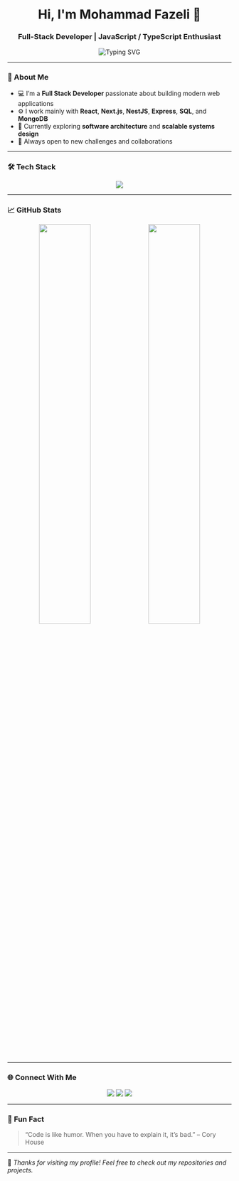 <!--
👋 Hi there! I'm Mohammad Fazeli
This README appears on your GitHub profile.
-->

<h1 align="center">Hi, I'm Mohammad Fazeli 👋</h1>
<h3 align="center">Full-Stack Developer | JavaScript / TypeScript Enthusiast</h3>

<p align="center">
  <img src="https://readme-typing-svg.herokuapp.com?font=Fira+Code&pause=1000&color=00C2FF&center=true&vCenter=true&width=435&lines=Full+Stack+Developer;React+%7C+Next.js+%7C+NestJS;Clean+Code+%26+Good+Architecture;Always+Learning+New+Things" alt="Typing SVG" />
</p>

---

### 🧠 About Me

- 💻 I’m a **Full Stack Developer** passionate about building modern web applications
- ⚙️ I work mainly with **React**, **Next.js**, **NestJS**, **Express**, **SQL**, and **MongoDB**
- 🌱 Currently exploring **software architecture** and **scalable systems design**
- 🚀 Always open to new challenges and collaborations

---

### 🛠️ Tech Stack

<p align="center">
  <img src="https://skillicons.dev/icons?i=js,ts,react,nextjs,nestjs,express,nodejs,html,css,tailwind,mongodb,postgres,git,linux" />
</p>

---

### 📈 GitHub Stats

<p align="center">
  <img width="48%" src="https://github-readme-stats.vercel.app/api?username=mohammad-fazeli&show_icons=true&theme=tokyonight" />
  <img width="48%" src="https://github-readme-streak-stats.herokuapp.com/?user=mohammad-fazeli&theme=tokyonight" />
</p>

---

### 🌐 Connect With Me

<p align="center">
  <a href="moohammadfazeli@gmail.com"><img src="https://img.shields.io/badge/Email-0078D4?style=for-the-badge&logo=gmail&logoColor=white" /></a>
  <a href="https://www.linkedin.com/in/mohammad-fazeli-9668a6381"><img src="https://img.shields.io/badge/LinkedIn-0A66C2?style=for-the-badge&logo=linkedin&logoColor=white" /></a>
  <a href="https://github.com/mohammad-fazeli"><img src="https://img.shields.io/badge/GitHub-171515?style=for-the-badge&logo=github&logoColor=white" /></a>
</p>

---

### 🧩 Fun Fact

> “Code is like humor. When you have to explain it, it’s bad.” – Cory House

---

🖤 _Thanks for visiting my profile! Feel free to check out my repositories and projects._
